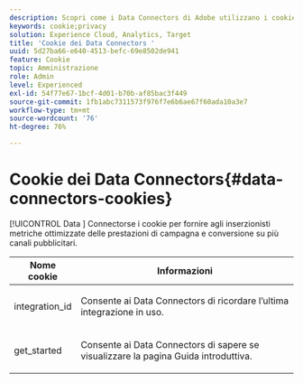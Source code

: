```yaml
---
description: Scopri come i Data Connectors di Adobe utilizzano i cookie per fornire agli inserzionisti metriche ottimizzate delle prestazioni di una campagna e della conversione su più canali pubblicitari.
keywords: cookie;privacy
solution: Experience Cloud, Analytics, Target
title: 'Cookie dei Data Connectors '
uuid: 5d27ba66-e640-4513-befc-69e8502de941
feature: Cookie
topic: Amministrazione
role: Admin
level: Experienced
exl-id: 54f77e67-1bcf-4d01-b70b-af85bac3f449
source-git-commit: 1fb1abc7311573f976f7e6b6ae67f60ada10a3e7
workflow-type: tm+mt
source-wordcount: '76'
ht-degree: 76%

---
```


# Cookie dei Data Connectors{#data-connectors-cookies}

[!UICONTROL Data ] Connectorse i cookie per fornire agli inserzionisti metriche ottimizzate delle prestazioni di campagna e conversione su più canali pubblicitari.

<table id="table_54B402C6E19C4A70B1E27BC9DFF776EB"> 
 <thead> 
  <tr> 
   <th colname="col1" class="entry"> Nome cookie </th> 
   <th colname="col2" class="entry"> Informazioni </th> 
  </tr> 
 </thead>
 <tbody> 
  <tr> 
   <td colname="col1"> <p>integration_id </p> </td> 
   <td colname="col2"> <p>Consente ai Data Connectors di ricordare l’ultima integrazione in uso. </p> </td> 
  </tr> 
  <tr> 
   <td colname="col1"> <p>get_started </p> </td> 
   <td colname="col2"> <p>Consente ai Data Connectors di sapere se visualizzare la pagina <span class="wintitle">Guida introduttiva</span>. </p> </td> 
  </tr> 
 </tbody> 
</table>
